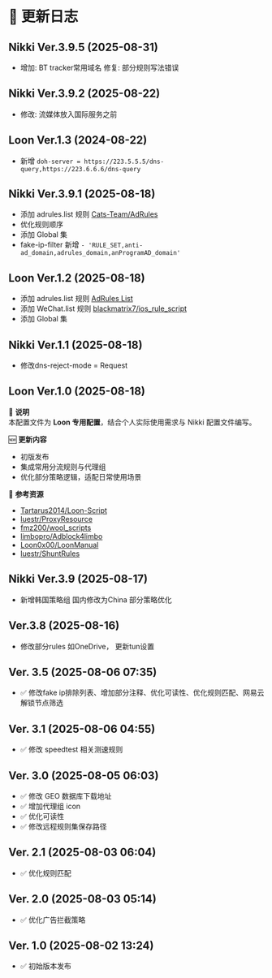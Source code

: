 <!--
 * @Author: bsakura
 * @Date: 2025-08-05 12:15:04
 * @LastEditors: BSakura
 * @LastEditTime: 2025-08-22 06:29:31
 * @FilePath: /undefined/Users/bsakura/Documents/github/mihomo-config/CHANGELOG.md
 * @Description: 
 * 
 * Copyright (c) 2025 by bsakura, All Rights Reserved. 
-->

# 📜 更新日志

## Nikki Ver.3.9.5 (2025-08-31)
- 增加: BT tracker常用域名 修复: 部分规则写法错误

## Nikki Ver.3.9.2 (2025-08-22)
- 修改: 流媒体放入国际服务之前

## Loon Ver.1.3 (2024-08-22)
- 新增 `doh-server = https://223.5.5.5/dns-query,https://223.6.6.6/dns-query`

## Nikki Ver.3.9.1 (2025-08-18)
- 添加 adrules.list 规则 [Cats-Team/AdRules](https://github.com/Cats-Team/AdRules/tree/main?tab=readme-ov-file)
- 优化规则顺序
- 添加 Global 集
- fake-ip-filter 新增 ` - 'RULE_SET,anti-ad_domain,adrules_domain,anProgramAD_domain'      `

## Loon Ver.1.2 (2025-08-18)
- 添加 adrules.list 规则  [AdRules List](https://adrules.top)
- 添加 WeChat.list 规则  [blackmatrix7/ios_rule_script](https://raw.githubusercontent.com/blackmatrix7/ios_rule_script/refs/heads/master/rule/Loon/WeChat/WeChat.list)
- 添加 Global 集

## Nikki Ver.1.1 (2025-08-18)
- 修改dns-reject-mode = Request 

## Loon Ver.1.0 (2025-08-18)
📌 **说明**  
本配置文件为 **Loon 专用配置**，结合个人实际使用需求与 Nikki 配置文件编写。  

🆕 **更新内容**  
- 初版发布  
- 集成常用分流规则与代理组  
- 优化部分策略逻辑，适配日常使用场景  

🔗 **参考资源**  
-  [Tartarus2014/Loon-Script](https://github.com/Tartarus2014/Loon-Script)  
-  [luestr/ProxyResource](https://github.com/luestr/ProxyResource)  
-  [fmz200/wool_scripts](https://github.com/fmz200/wool_scripts)  
-  [limbopro/Adblock4limbo](https://github.com/limbopro/Adblock4limbo)  
-  [Loon0x00/LoonManual](https://github.com/Loon0x00/LoonManual)  
-  [luestr/ShuntRules](https://github.com/luestr/ShuntRules)  

## Nikki Ver.3.9 (2025-08-17)
- 新增韩国策略组 国内修改为China 部分策略优化
## Ver.3.8 (2025-08-16)
- 修改部分rules 如OneDrive， 更新tun设置

## Ver. 3.5 (2025-08-06 07:35)
- ✅ 修改fake ip排除列表、增加部分注释、优化可读性、优化规则匹配、网易云解锁节点筛选

## Ver. 3.1 (2025-08-06 04:55)
- ✅ 修改 speedtest 相关测速规则

## Ver. 3.0 (2025-08-05 06:03)
- ✅ 修改 GEO 数据库下载地址
- ✅ 增加代理组 icon
- ✅ 优化可读性
- ✅ 修改远程规则集保存路径

## Ver. 2.1 (2025-08-03 06:04)
- ✅ 优化规则匹配

## Ver. 2.0 (2025-08-03 05:14)
- ✅ 优化广告拦截策略

## Ver. 1.0 (2025-08-02 13:24)
- ✅ 初始版本发布
